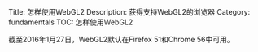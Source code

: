 Title: 怎样使用WebGL2
Description: 获得支持WebGL2的浏览器
Category: fundamentals
TOC: 怎样使用WebGL2


截至2016年1月27日，WebGL2默认在Firefox 51和Chrome 56中可用。



